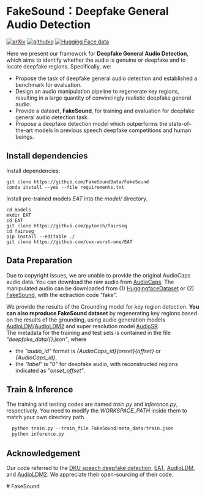 # FakeSound：Deepfake General Audio Detection
[![arXiv](https://img.shields.io/badge/arXiv-2406.08052-brightgreen.svg?style=flat-square)](https://arxiv.org/abs/2406.08052)
[![githubio](https://img.shields.io/badge/GitHub.io-Audio_Samples-blue?logo=Github&style=flat-square)](https://fakesounddata.github.io/)
[![Hugging Face data](https://img.shields.io/badge/%F0%9F%A4%97%20Hugging%20Face-Dataset-blue)](https://huggingface.co/datasets/ZeyuXie/FakeSound/tree/main)

Here we present our framework for **Deepfake General Audio Detection**, which aims to identify whether the audio is genuine or deepfake and to locate deepfake regions. Specifically, we:

* Propose the task of deepfake general audio detection and established a benchmark for evaluation.
* Design an audio manipulation pipeline to regenerate key regions, resulting in a large quantity of convincingly realistic deepfake general audio.
* Provide a dataset, **FakeSound**, for training and evaluation for deepfake general audio detection task.
* Propose a deepfake detection model which outperforms the state-of-the-art models in previous speech deepfake competitions and human beings.


## Install dependencies
Install dependencies:
```shell
git clone https://github.com/FakeSoundData/FakeSound
conda install --yes --file requirements.txt
```

Install pre-trained models *EAT* into the *model/* directory.
```shell
cd models
mkdir EAT
cd EAT
git clone https://github.com/pytorch/fairseq
cd fairseq
pip install --editable ./
git clone https://github.com/cwx-worst-one/EAT
```

## Data Preparation
Due to copyright issues, we are unable to provide the original AudioCaps audio data.
You can download the raw audio from [AudioCaps](https://audiocaps.github.io/).
The manipulated audio can be downloaded from (1) [HuggingfaceDataset](https://huggingface.co/datasets/ZeyuXie/FakeSound/tree/main) or (2) [FakeSound](https://pan.baidu.com/s/1MlwCQHfniO8jFUw7-fsFJg?pwd=fake), with the extraction code "fake".

We provide the results of the Grounding model for key region detection. 
**You can also reproduce FakeSound dataset** by regenerating key regions based on the results of the grounding,  using audio generation models [AudioLDM](https://github.com/haoheliu/AudioLDM)/[AudioLDM2](https://github.com/haoheliu/audioldm2) and super resolution model [AudioSR](https://github.com/haoheliu/versatile_audio_super_resolution).  
The metadata for the training and test sets is contained in the file *"deepfake_data/{}.json"*, where 
* the *"audio_id"* format is *{AudioCaps_id}{onset}{offset}* or *{AudioCaps_id}*, 
* the *"label"* is *"0"* for deepfake audio, with reconstructed regions indicated as *"onset_offset"*.  

## Train & Inference
The training and testing codes are named *train.py* and *inference.py*, respectively. You need to modify the *WORKSPACE_PATH* inside them to match your own directory path.
```python
  python train.py --train_file FakeSound/meta_data/train.json
  python inference.py 
```


## Acknowledgement
Our code referred to the [DKU speech deepfake detection](https://github.com/caizexin/speechbrain_PartialFake), [EAT](https://github.com/cwx-worst-one/EAT), [AudioLDM](https://github.com/haoheliu/AudioLDM), and [AudioLDM2](https://github.com/haoheliu/audioldm2). We appreciate their open-sourcing of their code.

#   F a k e S o u n d  
 